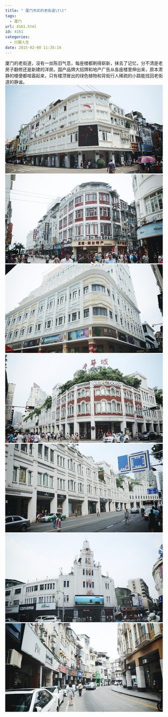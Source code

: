 ```yaml
---
title: " 厦门市区的老街道\t\t"
tags:
  - 厦门
url: 4161.html
id: 4161
categories:
  - 行摄人生
date: 2015-02-08 11:35:14
---
```


厦门的老街道，没有一丝陈旧气息，每座楼都刷得崭新，抹去了记忆，分不清是老房子翻修还是新建的洋房。国产品牌大招牌和地产广告从各座楼里伸出来，原本肃静的楼便都喧嚣起来，只有楼顶冒出的绿色植物和背街行人稀疏的小路能找回老街道的静谧。 ![xiamen_street1](../../images//2015/02/xiamen_street1.jpg) ![xiamen_street2](../../images//2015/02/xiamen_street2.jpg) ![xiamen_street3](../../images//2015/02/xiamen_street3.jpg) ![xiamen_street4](../../images//2015/02/xiamen_street4.jpg) ![xiamen_street5](../../images//2015/02/xiamen_street5.jpg) ![xiamen_street6](../../images//2015/02/xiamen_street6.jpg) ![xiamen_street7](../../images//2015/02/xiamen_street7.jpg)